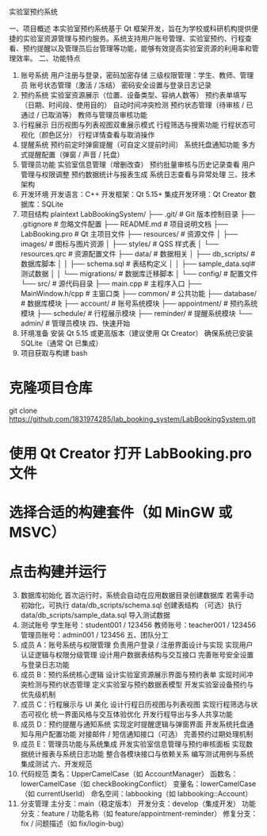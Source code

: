 实验室预约系统

一、项目概述
本实验室预约系统基于 Qt 框架开发，旨在为学校或科研机构提供便捷的实验室资源管理与预约服务。系统支持用户账号管理、实验室预约、行程查看、预约提醒以及管理员后台管理等功能，能够有效提高实验室资源的利用率和管理效率。
二、功能特点

1. 账号系统
   用户注册与登录，密码加密存储
   三级权限管理：学生、教师、管理员
   账号状态管理（激活 / 冻结）
   密码安全设置与登录日志记录
2. 预约系统
   实验室资源展示（位置、设备类型、容纳人数等）
   预约表单填写（日期、时间段、使用目的）
   自动时间冲突检测
   预约状态管理（待审核 / 已通过 / 已取消等）
   教师与管理员审核功能
3. 行程展示
   日历视图与列表视图双重展示模式
   行程筛选与搜索功能
   行程状态可视化（颜色区分）
   行程详情查看与取消操作
4. 提醒系统
   预约前定时弹窗提醒（可自定义提前时间）
   系统托盘通知功能
   多方式提醒配置（弹窗 / 声音 / 托盘）
5. 管理员功能
   实验室信息管理（增删改查）
   预约批量审核与历史记录查看
   用户管理与权限调整
   预约数据统计与报表生成
   系统日志查看与异常处理
   三、技术架构
6. 开发环境
   开发语言：C++
   开发框架：Qt 5.15+
   集成开发环境：Qt Creator
   数据库：SQLite
7. 项目结构
   plaintext
   LabBookingSystem/
   ├── .git/ # Git 版本控制目录
   ├── .gitignore # 忽略文件配置
   ├── README.md # 项目说明文档
   ├── LabBooking.pro # Qt 主项目文件
   ├── resources/ # 资源文件
   │ ├── images/ # 图标与图片资源
   │ ├── styles/ # QSS 样式表
   │ └── resources.qrc # 资源配置文件
   ├── data/ # 数据相关
   │ ├── db_scripts/ # 数据库脚本
   │ │ ├── schema.sql # 表结构定义
   │ │ ├── sample_data.sql# 测试数据
   │ │ └── migrations/ # 数据库迁移脚本
   │ └── config/ # 配置文件
   └── src/ # 源代码目录
   ├── main.cpp # 主程序入口
   ├── MainWindow.h/cpp # 主窗口类
   ├── common/ # 公共功能
   ├── database/ # 数据库模块
   ├── account/ # 账号系统模块
   ├── appointment/ # 预约系统模块
   ├── schedule/ # 行程展示模块
   ├── reminder/ # 提醒系统模块
   └── admin/ # 管理员模块
   四、快速开始
8. 环境准备
   安装 Qt 5.15 或更高版本（建议使用 Qt Creator）
   确保系统已安装 SQLite（通常 Qt 已集成）
9. 项目获取与构建
   bash

# 克隆项目仓库

git clone https://github.com/1831974285/lab_booking_system/LabBookingSystem.git

# 使用 Qt Creator 打开 LabBooking.pro 文件

# 选择合适的构建套件（如 MinGW 或 MSVC）

# 点击构建并运行

3. 数据库初始化
   首次运行时，系统会自动在应用数据目录创建数据库
   若需手动初始化，可执行 data/db_scripts/schema.sql 创建表结构
   （可选）执行 data/db_scripts/sample_data.sql 导入测试数据
4. 测试账号
   学生账号：student001 / 123456
   教师账号：teacher001 / 123456
   管理员账号：admin001 / 123456
   五、团队分工
5. 成员 A：账号系统与权限管理
   负责用户登录 / 注册界面设计与实现
   实现用户认证逻辑与权限分级管理
   设计用户数据表结构与交互接口
   完善账号安全设置与登录日志功能
6. 成员 B：预约系统核心逻辑
   设计实验室资源展示界面与预约表单
   实现时间冲突检测与预约状态管理
   定义实验室与预约数据表模型
   开发实验室设备预约与优先级机制
7. 成员 C：行程展示与 UI 美化
   设计行程日历视图与列表视图
   实现行程筛选与状态可视化
   统一界面风格与交互体验优化
   开发行程导出与多人共享功能
8. 成员 D：预约提醒与通知系统
   实现定时提醒逻辑与弹窗界面
   开发系统托盘通知与用户配置功能
   对接邮件 / 短信通知接口（可选）
   完善预约过期处理机制
9. 成员 E：管理员功能与系统集成
   开发实验室信息管理与预约审核面板
   实现数据统计报表与系统日志功能
   整合各模块接口与依赖关系
   编写测试用例与系统集成测试
   六、开发规范
10. 代码规范
    类名：UpperCamelCase（如 AccountManager）
    函数名：lowerCamelCase（如 checkBookingConflict）
    变量名：lowerCamelCase（如 currentUserId）
    命名空间：labbooking（如 labbooking::Account）
11. 分支管理
    主分支：main（稳定版本）
    开发分支：develop（集成开发）
    功能分支：feature / 功能名称（如 feature/appointment-reminder）
    修复分支：fix / 问题描述（如 fix/login-bug）
